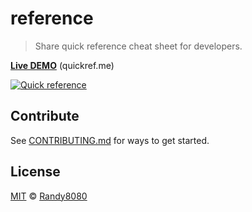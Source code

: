 # reference

> Share quick reference cheat sheet for developers.
 
**[Live DEMO](https://quickref.me/)** (quickref.me)

[![Quick reference](https://quickref.me/assets/image/preview.png)](https://quickref.me/)



## Contribute
See [CONTRIBUTING.md](https://github.com/Randy8080/reference/blob/main/CONTRIBUTING.md) for ways to get started.


## License
[MIT](https://github.com/Randy8080/reference/blob/main/LICENSE) © [Randy8080](https://github.com/Randy8080)

